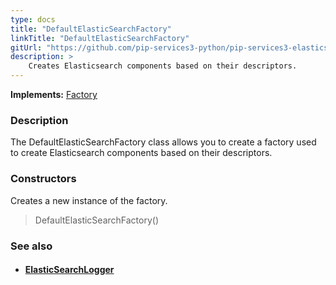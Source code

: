```yaml
---
type: docs
title: "DefaultElasticSearchFactory"
linkTitle: "DefaultElasticSearchFactory"
gitUrl: "https://github.com/pip-services3-python/pip-services3-elasticsearch-python"
description: > 
    Creates Elasticsearch components based on their descriptors.
---
```


**Implements:** [Factory](../../../components/build/factory)

### Description

The DefaultElasticSearchFactory class allows you to create a factory used to create Elasticsearch components based on their descriptors. 

### Constructors

Creates a new instance of the factory.

> DefaultElasticSearchFactory()


### See also
- #### [ElasticSearchLogger](../../log/elasticsearch_logger)

